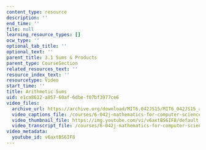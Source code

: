 ```yaml
---
content_type: resource
description: ''
end_time: ''
file: null
learning_resource_types: []
ocw_type: ''
optional_tab_title: ''
optional_text: ''
parent_title: 3.1 Sums & Products
parent_type: CourseSection
related_resources_text: ''
resource_index_text: ''
resourcetype: Video
start_time: ''
title: Arithmetic Sums
uid: e1ca8612-a857-60af-6dbe-f07bf3977ce6
video_files:
  archive_url: https://archive.org/download/MIT6.042JS15/MIT6_042JS15_arithmeticsum_video_ipod.mp4
  video_captions_file: /courses/6-042j-mathematics-for-computer-science-spring-2015/cad861886ba950ebb15a6eab1d21fd0d_v6axtBS6IF8.vtt
  video_thumbnail_file: https://img.youtube.com/vi/v6axtBS6IF8/default.jpg
  video_transcript_file: /courses/6-042j-mathematics-for-computer-science-spring-2015/7ea44777dbad0249ebe78ffefd9f698c_v6axtBS6IF8.pdf
video_metadata:
  youtube_id: v6axtBS6IF8
---
```

